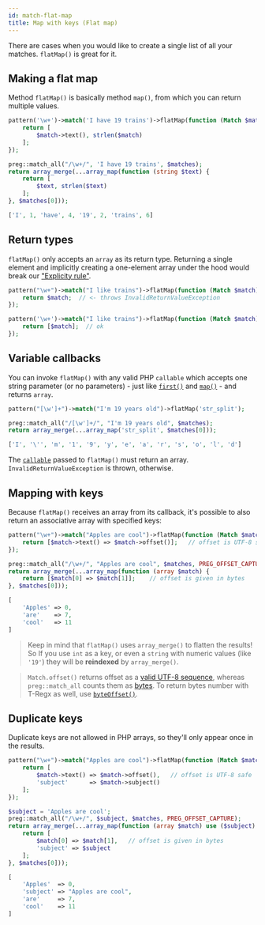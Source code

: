 ```yaml
---
id: match-flat-map
title: Map with keys (Flat map)
---
```


There are cases when you would like to create a single list of all your matches. `flatMap()` is great for it.

## Making a flat map

Method `flatMap()` is basically method `map()`, from which you can return multiple values.

<!--DOCUSAURUS_CODE_TABS-->
<!--T-Regx-->
```php
pattern('\w+')->match('I have 19 trains')->flatMap(function (Match $match) {
    return [
        $match->text(), strlen($match)
    ];
});
```
<!--PHP-->
```php
preg::match_all("/\w+/", 'I have 19 trains', $matches);
return array_merge(...array_map(function (string $text) {
    return [
        $text, strlen($text)
    ];
}, $matches[0]));
```
<!--END_DOCUSAURUS_CODE_TABS-->
<!--T-Regx:{return(0)}-->
<!--Result-Value-->

```php
['I', 1, 'have', 4, '19', 2, 'trains', 6]
```

## Return types

`flatMap()` only accepts an `array` as its return type. Returning a single element and implicitly creating a one-element 
array under the hood would break our ["Explicity rule"](whats-the-point.md#t-regx-to-the-rescue). 

```php
pattern("\w+")->match("I like trains")->flatMap(function (Match $match) {
    return $match;  // <- throws InvalidReturnValueException
});
```

```php
pattern('\w+')->match("I like trains")->flatMap(function (Match $match) {
    return [$match];  // ok
});
```

## Variable callbacks

You can invoke `flatMap()` with any valid PHP `callable` which accepts one string parameter (or no parameters) - just 
like [`first()`](match-first.md) and [`map()`](match-map.md) - and returns `array`.

<!--DOCUSAURUS_CODE_TABS-->
<!--T-Regx-->
```php
pattern("[\w']+")->match("I'm 19 years old")->flatMap('str_split');
```
<!--PHP-->
```php
preg::match_all("/[\w']+/", "I'm 19 years old", $matches);
return array_merge(...array_map('str_split', $matches[0]));
```
<!--END_DOCUSAURUS_CODE_TABS-->
<!--T-Regx:{return(0)}-->
<!--Result-Value-->

```php
['I', '\'', 'm', '1', '9', 'y', 'e', 'a', 'r', 's', 'o', 'l', 'd']
```

The [`callable`](https://www.php.net/manual/en/language.types.callable.php) passed to `flatMap()` must return an array. 
`InvalidReturnValueException` is thrown, otherwise.

## Mapping with keys

Because `flatMap()` receives an array from its callback, it's possible to also return an associative array with
specified keys:

<!--DOCUSAURUS_CODE_TABS-->
<!--T-Regx-->
```php
pattern("\w+")->match("Apples are cool")->flatMap(function (Match $match) {
    return [$match->text() => $match->offset()];   // offset is UTF-8 safe
});
```
<!--PHP-->
```php
preg::match_all("/\w+/", "Apples are cool", $matches, PREG_OFFSET_CAPTURE);
return array_merge(...array_map(function (array $match) {
    return [$match[0] => $match[1]];    // offset is given in bytes
}, $matches[0]));
```
<!--END_DOCUSAURUS_CODE_TABS-->
<!--T-Regx:{return(0)}-->
<!--Result-Value-->

```php
[
    'Apples' => 0,
    'are'    => 7,
    'cool'   => 11
]
```
<!--Result-Value:{return-semi}-->

> Keep in mind that `flatMap()` uses `array_merge()` to flatten the results! So If you use `int` as a key, or even
a `string` with numeric values (like `'19'`) they will be **reindexed** by `array_merge()`.

> `Match.offset()` returns offset as a [valid UTF-8 sequence](match-details.md#offsets), whereas `preg::match_all` 
> counts them as [bytes](match-details.md#offsets). To return bytes number with T-Regx as well, 
> use [`byteOffset()`](match-details.md#offsets).

## Duplicate keys

Duplicate keys are not allowed in PHP arrays, so they'll only appear once in the results.

<!--DOCUSAURUS_CODE_TABS-->
<!--T-Regx-->
```php
pattern("\w+")->match("Apples are cool")->flatMap(function (Match $match) {
    return [
        $match->text() => $match->offset(),   // offset is UTF-8 safe
        'subject'      => $match->subject()
    ];
});
```
<!--PHP-->
```php
$subject = 'Apples are cool';
preg::match_all("/\w+/", $subject, $matches, PREG_OFFSET_CAPTURE);
return array_merge(...array_map(function (array $match) use ($subject) {
    return [
        $match[0] => $match[1],   // offset is given in bytes
        'subject' => $subject
    ];   
}, $matches[0]));
```
<!--END_DOCUSAURUS_CODE_TABS-->
<!--T-Regx:{return(0)}-->
<!--Result-Value-->

```php
[
    'Apples'  => 0,
    'subject' => "Apples are cool",
    'are'     => 7,
    'cool'    => 11
]
```
<!--Result-Value:{return-semi}-->
